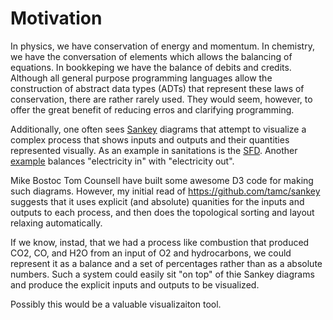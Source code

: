 # Motivation

In physics, we have conservation of energy and momentum.  In chemistry, we have the conversation of elements which
allows the balancing of equations.  In bookkeping we have the balance of debits and credits.  Although all
general purpose programming languages allow the construction of abstract data types (ADTs) that represent
these laws of conservation, there are rather rarely used.  They would seem, however, to offer the great 
benefit of reducing erros and clarifying programming.

Additionally, one often sees [Sankey](http://en.wikipedia.org/wiki/Sankey_diagram) diagrams that attempt to visualize a complex process that shows inputs and outputs 
and their quantities represented visually.  As an example in sanitations is the [SFD](http://www.susana.org/en/sfd).
Another [example](http://www.energyvanguard.com/blog-building-science-HERS-BPI/bid/71262/Total-Energy-Use-Down-in-US-Wind-Solar-Up)
balances "electricity in" with "electricity out".

Mike Bostoc Tom Counsell have built some awesome D3 code for making such diagrams.  However, my initial read 
of https://github.com/tamc/sankey suggests that it uses explicit (and absolute) quanities for the inputs and outputs
to each process, and then does the topological sorting and layout relaxing automatically.

If we know, instad, that we had a process like combustion that produced CO2, CO, and H2O from an input of O2 and
hydrocarbons, we could represent it as a balance and a set of percentages rather than as a absolute numbers.  Such
a system could easily sit "on top" of thie Sankey diagrams and produce the explicit inputs and outputs to be 
visualized.

Possibly this would be a valuable visualizaiton tool.
